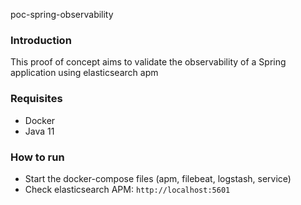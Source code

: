 poc-spring-observability

### Introduction
This proof of concept aims to validate the observability of a Spring application using elasticsearch apm

### Requisites

* Docker
* Java 11

### How to run

* Start the docker-compose files (apm, filebeat, logstash, service)
* Check elasticsearch APM: `http://localhost:5601`
